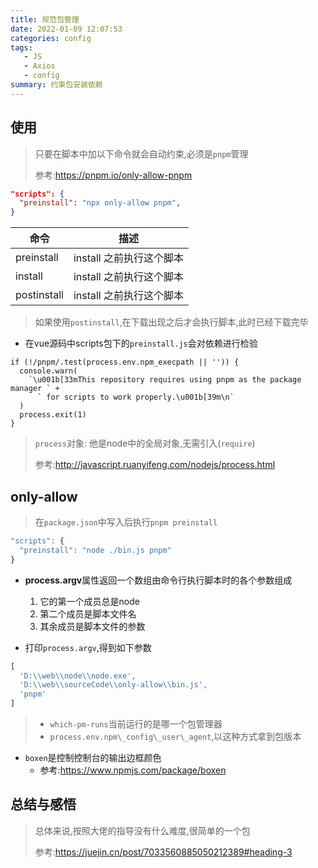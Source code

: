 ```yaml
---
title: 规范包管理
date: 2022-01-09 12:07:53
categories: config
tags: 
   - JS
   - Axios
   - config
summary: 约束包安装依赖
---
```


## 使用

> 只要在脚本中加以下命令就会自动约束,必须是`pnpm`管理
>
>参考:<https://pnpm.io/only-allow-pnpm>

```json
"scripts": {
  "preinstall": "npx only-allow pnpm",
}
```

| 命令        | 描述                     |
| ----------- | ------------------------ |
| preinstall  | install 之前执行这个脚本 |
| install     | install 之前执行这个脚本 |
| postinstall | install 之前执行这个脚本 |

>如果使用`postinstall`,在下载出现之后才会执行脚本,此时已经下载完毕

* 在vue源码中scripts包下的`preinstall.js`会对依赖进行检验

```JS
if (!/pnpm/.test(process.env.npm_execpath || '')) {
  console.warn(
    `\u001b[33mThis repository requires using pnpm as the package manager ` +
      ` for scripts to work properly.\u001b[39m\n`
  )
  process.exit(1)
}
```

>`process`对象: 他是node中的全局对象,无需引入(`require`)
>
>参考:<http://javascript.ruanyifeng.com/nodejs/process.html>

## only-allow

>在`package.json`中写入后执行`pnpm preinstall`

```js
"scripts": {
  "preinstall": "node ./bin.js pnpm"
}
```

* **process.argv**属性返回一个数组由命令行执行脚本时的各个参数组成
  1. 它的第一个成员总是node
  2. 第二个成员是脚本文件名
  3. 其余成员是脚本文件的参数

* 打印`process.argv`,得到如下参数

```js
[
  'D:\\web\\node\\node.exe',
  'D:\\web\\sourceCode\\only-allow\\bin.js',
  'pnpm'
]
```

>* `which-pm-runs`当前运行的是哪一个包管理器
>* `process.env.npm\_config\_user\_agent`,以这种方式拿到包版本

* `boxen`是控制控制台的输出边框颜色
  * 参考:<https://www.npmjs.com/package/boxen>

## 总结与感悟

>总体来说,按照大佬的指导没有什么难度,很简单的一个包
>
>参考:<https://juejin.cn/post/7033560885050212389#heading-3>
